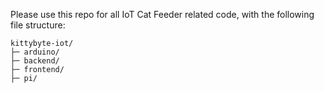 Please use this repo for all IoT Cat Feeder related code, with the following file structure:
```
kittybyte-iot/
├─ arduino/
├─ backend/
├─ frontend/
├─ pi/
```
